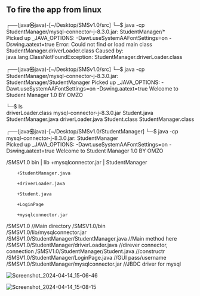 ## To fire the app from linux

┌──(java㉿java)-[~/Desktop/SMSv1.0/src]
└─$ java -cp StudentManager/mysql-connector-j-8.3.0.jar: StudentManager/*      
Picked up _JAVA_OPTIONS: -Dawt.useSystemAAFontSettings=on -Dswing.aatext=true
Error: Could not find or load main class StudentManager.driverLoader.class
Caused by: java.lang.ClassNotFoundException: StudentManager.driverLoader.class
                                                                                                                   
┌──(java㉿java)-[~/Desktop/SMSv1.0/src]
└─$ java -cp StudentManager/mysql-connector-j-8.3.0.jar: StudentManager/StudentManager
Picked up _JAVA_OPTIONS: -Dawt.useSystemAAFontSettings=on -Dswing.aatext=true
Welcome to Student Manager 1.0 BY OMZO

└─$ ls                                                                                
driverLoader.class  mysql-connector-j-8.3.0.jar  Student.java          StudentManager.java
driverLoader.java   Student.class                StudentManager.class
                                                                                                                   
┌──(java㉿java)-[~/Desktop/SMSv1.0/StudentManager]
└─$ java -cp mysql-connector-j-8.3.0.jar: StudentManager                
Picked up _JAVA_OPTIONS: -Dawt.useSystemAAFontSettings=on -Dswing.aatext=true
Welcome to Student Manager 1.0 BY OMZO



/SMSV1.0
    bin
    |
    lib
        +mysqlconnector.jar
    |
    StudentManager
        
        +StudentManager.java
        
        +driverLoader.java
        
        +Student.java
        
        +LoginPage
        
        +mysqlconnector.jar

/SMSV1.0        //Main directory
/SMSV1.0/bin    
/SMSV1.0/lib/mysqlconnector.jar
/SMSV1.0/StudentManager/StudentManager.java     //Main method here 
/SMSV1.0/StudentManager/driverLoader.java       //direver connector, connection 
/SMSV1.0/StudentManager/Student.java            //constructr
/SMSV1.0/StudentManager/LoginPage.java          //GUI pass/username
/SMSV1.0/StudentManager/mysqlconnector.jar      //JBDC driver for mysql



![Screenshot_2024-04-14_15-06-46](https://github.com/OmZo4/StudentManagerSystem/assets/127079220/a8ca8360-1014-4946-b0bb-1d3f1114b7c4)



![Screenshot_2024-04-14_15-08-15](https://github.com/OmZo4/StudentManagerSystem/assets/127079220/1482f7ca-b531-41d6-acfc-4e40711f856c)
